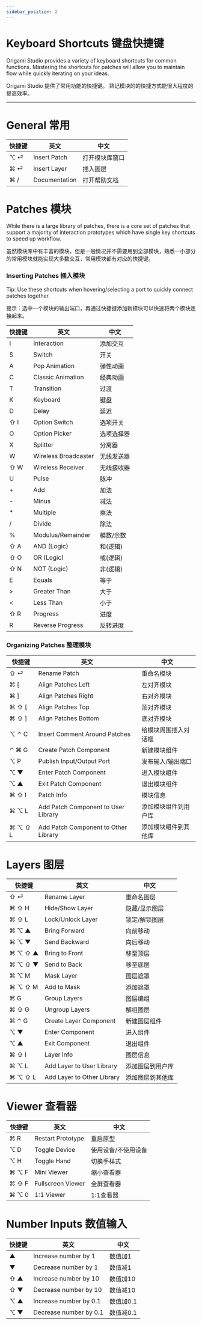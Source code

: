```yaml
---
sidebar_position: 2
---
```


# Keyboard Shortcuts 键盘快捷键

Origami Studio provides a variety of keyboard shortcuts for common functions. Mastering the shortcuts for patches will allow you to maintain flow while quickly iterating on your ideas.

Origami Studio 提供了常用功能的快捷键。 熟记模块的的快捷方式能很大程度的提高效率。

------

# General 常用

| 快捷键 | 英文          | 中文           |
| ------ | ------------- | -------------- |
| ⌥ ⏎    | Insert Patch  | 打开模块库窗口 |
| ⌘ ⏎    | Insert Layer  | 插入图层       |
| ⌘ /    | Documentation | 打开帮助文档   |

# Patches 模块

While there is a large library of patches, there is a core set of patches that support a majority of interaction prototypes which have single key shortcuts to speed up workflow.

虽然模块库中有丰富的模块，但是一般情况并不需要用到全部模块，熟悉一小部分的常用模块就能实现大多数交互，常用模块都有对应的快捷键。

### **Inserting Patches 插入模块**

Tip: Use these shortcuts when hovering/selecting a port to quickly connect patches together.

提示：选中一个模块的输出端口，再通过快捷键添加新模块可以快速将两个模块连接起来。

| 快捷键 | 英文                 | 中文       |
| ------ | -------------------- | ---------- |
| I      | Interaction          | 添加交互   |
| S      | Switch               | 开关       |
| A      | Pop Animation        | 弹性动画   |
| C      | Classic Animation    | 经典动画   |
| T      | Transition           | 过渡       |
| K      | Keyboard             | 键盘       |
| D      | Delay                | 延迟       |
| ⇧ I    | Option Switch        | 选项开关   |
| O      | Option Picker        | 选项选择器 |
| X      | Splitter             | 分离器     |
| W      | Wireless Broadcaster | 无线发送器 |
| ⇧ W    | Wireless Receiver    | 无线接收器 |
| U      | Pulse                | 脉冲       |
| +      | Add                  | 加法       |
| -      | Minus                | 减法       |
| *      | Multiple             | 乘法       |
| /      | Divide               | 除法       |
| %      | Modulus/Remainder    | 模数/余数  |
| ⇧ A    | AND (Logic)          | 和(逻辑)   |
| ⇧ O    | OR (Logic)           | 或(逻辑)   |
| ⇧ N    | NOT (Logic)          | 非(逻辑)   |
| E      | Equals               | 等于       |
| >      | Greater Than         | 大于       |
| <      | Less Than            | 小于       |
| ⇧ R    | Progress             | 进度       |
| R      | Reverse Progress     | 反转进度   |

### **Organizing Patches 整理模块**

| 快捷键  | 英文                                 | 中文                 |
| ------- | ------------------------------------ | -------------------- |
| ⇧ ⏎     | Rename Patch                         | 重命名模块           |
| ⌘ [     | Align Patches Left                   | 左对齐模块           |
| ⌘ ]     | Align Patches Right                  | 右对齐模块           |
| ⌘ ⇧ [   | Align Patches Top                    | 顶对齐模块           |
| ⌘ ⇧ ]   | Align Patches Bottom                 | 底对齐模块           |
| ⌥ ⌃ C   | Insert Comment Around Patches        | 给模块周围插入对话框 |
| ⌃ ⌘ G   | Create Patch Component               | 新建模块组件         |
| ⌥ P     | Publish Input/Output Port            | 发布输入/输出端口    |
| ⌥ ▼     | Enter Patch Component                | 进入模块组件         |
| ⌥ ▲     | Exit Patch Component                 | 退出模块组件         |
| ⌘ ⇧ I   | Patch Info                           | 模块信息             |
| ⌘ ⌥ L   | Add Patch Component to User Library  | 添加模块组件到用户库 |
| ⌘ ⌥ ⇧ L | Add Patch Component to Other Library | 添加模块组件到其他库 |

# Layers 图层

| 快捷键  | 英文                       | 中文             |
| ------- | -------------------------- | ---------------- |
| ⇧ ⏎     | Rename Layer               | 重命名图层       |
| ⌘ ⇧ H   | Hide/Show Layer            | 隐藏/显示图层    |
| ⌘ ⇧ L   | Lock/Unlock Layer          | 锁定/解锁图层    |
| ⌘ ⌥ ▲   | Bring Forward              | 向前移动         |
| ⌘ ⌥ ▼   | Send Backward              | 向后移动         |
| ⌘ ⌥ ⇧ ▲ | Bring to Front             | 移至顶层         |
| ⌘ ⌥ ⇧ ▼ | Send to Back               | 移至底层         |
| ⌘ ⌥ M   | Mask Layer                 | 图层遮罩         |
| ⌘ ⌥ ⇧ M | Add to Mask                | 添加遮罩         |
| ⌘ G     | Group Layers               | 图层编组         |
| ⌘ ⇧ G   | Ungroup Layers             | 解组图层         |
| ⌘ ⌃ G   | Create Layer Component     | 新建图层组件     |
| ⌥ ▼     | Enter Component            | 进入组件         |
| ⌥ ▲     | Exit Component             | 退出组件         |
| ⌘ ⇧ I   | Layer Info                 | 图层信息         |
| ⌘ ⌥ L   | Add Layer to User Library  | 添加图层到用户库 |
| ⌘ ⌥ ⇧ L | Add Layer to Other Library | 添加图层到其他库 |

# Viewer 查看器

| 快捷键 | 英文              | 中文                |
| ------ | ----------------- | ------------------- |
| ⌘ R    | Restart Prototype | 重启原型            |
| ⌥ D    | Toggle Device     | 使用设备/不使用设备 |
| ⌥ H    | Toggle Hand       | 切换手样式          |
| ⌘ ⌥ F  | Mini Viewer       | 缩小查看器          |
| ⌘ ⇧ F  | Fullscreen Viewer | 全屏查看器          |
| ⌘ ⌥ 0  | 1:1 Viewer        | 1:1查看器           |

# Number Inputs 数值输入

| 快捷键 | 英文                   | 中文      |
| ------ | ---------------------- | --------- |
| ▲      | Increase number by 1   | 数值加1   |
| ▼      | Decrease number by 1   | 数值减1   |
| ⇧ ▲    | Increase number by 10  | 数值加10  |
| ⇧ ▼    | Decrease number by 10  | 数值减10  |
| ⌥ ▲    | Increase number by 0.1 | 数值加0.1 |
| ⌥ ▼    | Decrease number by 0.1 | 数值减0.1 |
